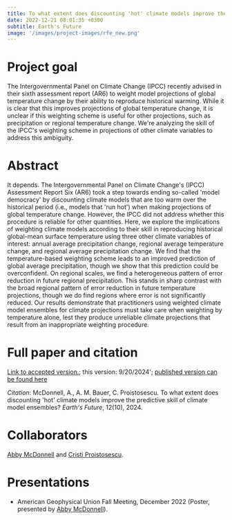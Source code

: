 ```yaml
---
title: To what extent does discounting 'hot' climate models improve the predictive skill of climate model ensembles?
date: 2022-12-21 08:01:35 +0300
subtitle: Earth's Future
image: '/images/project-images/rfe_new.png'
---
```


# Project goal 
The Intergovernmental Panel on Climate Change (IPCC) recently advised in their sixth assessment report (AR6) to weight model projections of global temperature change by their ability to reproduce historical warming. While it is clear that this improves projections of global temperature change, it is unclear if this weighting scheme is useful for other projections, such as precipitation or regional temperature change. We're analyzing the skill of the IPCC's weighting scheme in projections of other climate variables to address this ambiguity.

# Abstract
It depends. The Intergovernmental Panel on Climate Change's (IPCC) Assessment Report Six (AR6) took a step towards ending so-called 'model democracy' by discounting climate models that are too warm over the historical period (i.e., models that 'run hot') when making projections of global temperature change. However, the IPCC did not address whether this procedure is reliable for other quantities. Here, we explore the implications of weighting climate models according to their skill in reproducing historical global-mean surface temperature using three other climate variables of interest: annual average precipitation change, regional average temperature change, and regional average precipitation change. We find that the temperature-based weighting scheme leads to an improved prediction of global average precipitation, though we show that this prediction could be overconfident. On regional scales, we find a heterogeneous pattern of error reduction in future regional precipitation. This stands in sharp contrast with the broad regional pattern of error reduction in future temperature projections, though we do find regions where error is not significantly reduced. Our results demonstrate that practitioners using weighted climate model ensembles for climate projections must take care when weighting by temperature alone, lest they produce unreliable climate projections that result from an inappropriate weighting procedure.

# Full paper and citation
[Link to accepted version.](/files/papers/model-weighting/MBP-ToWhatExtent-EarthsFuture-Final.pdf); this version: 9/20/2024'; [published version can be found here](https://agupubs.onlinelibrary.wiley.com/doi/10.1029/2024EF004844)

_Citation_: McDonnell, A., A. M. Bauer, C. Proistosescu. To what extent does discounting 'hot' climate models improve the predictive skill of climate model ensembles? *Earth's Future*, 12(10), 2024.

# Collaborators
[Abby McDonnell](https://cdds-at-uiuc.github.io/team/abby-mcdonnell/) and [Cristi Proistosescu](https://cdds-at-uiuc.github.io/team/cristi-proistosescu/).

# Presentations
- American Geophysical Union Fall Meeting, December 2022 (Poster, presented by [Abby McDonnell](https://cdds-at-uiuc.github.io/team/abby-mcdonnell/)).